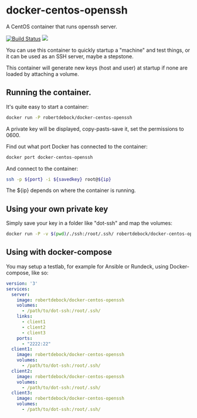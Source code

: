 # docker-centos-openssh

A CentOS container that runs openssh server.

[![Build Status](https://travis-ci.org/robertdebock/docker-centos-openssh.svg?branch=master)](https://travis-ci.org/robertdebock/docker-centos-openssh) [![](https://images.microbadger.com/badges/image/robertdebock/docker-centos-openssh.svg)](http://microbadger.com/images/robertdebock/docker-centos-openssh "Get your own image badge on microbadger.com")

You can use this container to quickly startup a "machine" and test things, or it can be used as an SSH server, maybe a stepstone.

This container will generate new keys (host and user) at startup if none are loaded by attaching a volume.

## Running the container.

It's quite easy to start a container:

```bash
docker run -P robertdebock/docker-centos-openssh
```

A private key will be displayed, copy-pasts-save it, set the permissions to 0600.

Find out what port Docker has connected to the container:

```bash
docker port docker-centos-openssh
```

And connect to the container:

```bash
ssh -p ${port} -i ${savedkey} root@${ip}
```

The ${ip} depends on where the container is running.

## Using your own private key

Simply save your key in a folder like "dot-ssh" and map the volumes:

```bash
docker run -P -v $(pwd)/./ssh:/root/.ssh/ robertdebock/docker-centos-openssh
```

## Using with docker-compose

You may setup a testlab, for example for Ansible or Rundeck, using Docker-compose, like so:

```yaml
version: '3'
services:
  server:
    image: robertdebock/docker-centos-openssh
    volumes:
      - /path/to/dot-ssh:/root/.ssh/
    links:
      - client1
      - client2
      - client3
    ports:
      - "2222:22"
  client1:
    image: robertdebock/docker-centos-openssh
    volumes:
      - /path/to/dot-ssh:/root/.ssh/
  client2:
    image: robertdebock/docker-centos-openssh
    volumes:
      - /path/to/dot-ssh:/root/.ssh/
  client3:
    image: robertdebock/docker-centos-openssh
    volumes:
      - /path/to/dot-ssh:/root/.ssh/
```

# 
